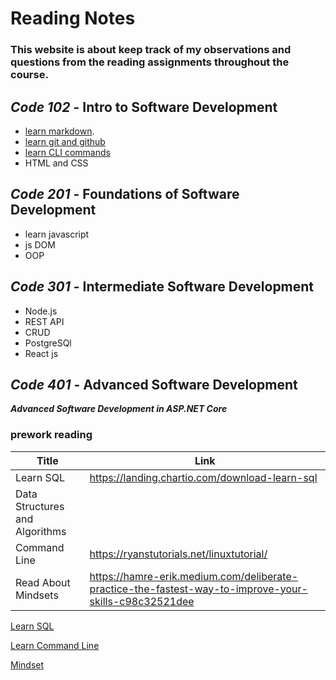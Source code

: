 # Reading Notes
### This website is about keep track of my observations and questions from the reading assignments throughout the course.
## *Code 102* - **Intro to Software Development**
- [learn markdown](https://www.markdownguide.org/basic-syntax/).
- [learn git and github](https://www.plesk.com/blog/various/git-commands-cheat-sheet/)
- [learn CLI commands](https://www.codecademy.com/learn/learn-the-command-line/modules/learn-the-command-line-navigation/cheatsheet)
- HTML and CSS
## *Code 201* - **Foundations of Software Development**
* learn javascript
* js DOM
* OOP
## *Code 301* - **Intermediate Software Development**
* Node.js
* REST API
* CRUD
* PostgreSQl
* React js

## *Code 401* - **Advanced Software Development**
***Advanced Software Development in ASP.NET Core***
### prework reading
| Title      | Link |
| ----------- | ----------- |
| Learn SQL      | https://landing.chartio.com/download-learn-sql       |
| Data Structures and Algorithms |         |
|Command Line | https://ryanstutorials.net/linuxtutorial/ |
|Read About Mindsets| https://hamre-erik.medium.com/deliberate-practice-the-fastest-way-to-improve-your-skills-c98c32521dee|

[Learn SQL](sql.md)

[Learn Command Line](cmd.md)

[Mindset](mindset.md)


